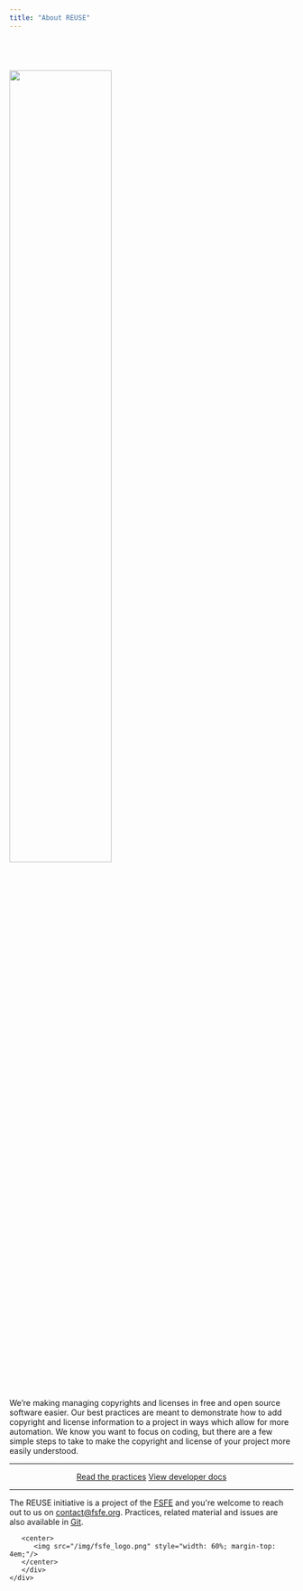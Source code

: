 ```yaml
---
title: "About REUSE"
---
```


<div class="container header-container">
    <div class="row">
       <div class="col-md-1"></div>
       <div class="intro-image col-md-3">
          <img src="/img/reuse.png" style="width: 60%; margin-top: 4em;"/>
       </div>
       <div class="intro-message col-md-6">
<p>
We’re making managing copyrights and licenses in free and open source software easier. Our best practices are meant to demonstrate how to add copyright and license information to a project in ways which allow for more automation. We know you want to focus on coding, but there are a few simple steps to take to make the copyright and license of your project more easily understood.
</p>
<hr />
<center>
<a class="btn btn-default" href="/practices/2.0/">
  <i class="fa fa-book"></i> Read the practices</a>
<a class="btn btn-default" href="/dev/">
  <i class="fa fa-laptop"></i> View developer docs </a>
</center>
<hr />
The REUSE initiative is a project of the <a href="https://fsfe.org/">FSFE</a>
and you're welcome to reach out to us on <a href="mailto:contact@fsfe.org">contact@fsfe.org</a>. Practices, related material and issues are also available in <a href="https://git.fsfe.org/reuse/">Git</a>.
 
       <center>
          <img src="/img/fsfe_logo.png" style="width: 60%; margin-top: 4em;"/>
       </center>
       </div>
    </div>
</div>
